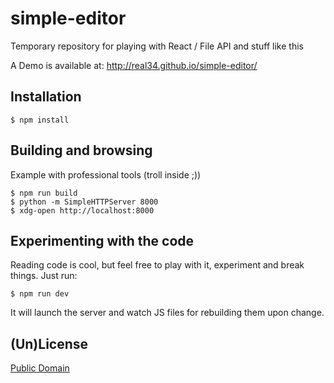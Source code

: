 simple-editor
=============

Temporary repository for playing with React / File API and stuff like this

A Demo is available at: http://real34.github.io/simple-editor/

## Installation

```
$ npm install
```

## Building and browsing

Example with professional tools (troll inside ;))

```
$ npm run build
$ python -m SimpleHTTPServer 8000
$ xdg-open http://localhost:8000
```

## Experimenting with the code

Reading code is cool, but feel free to play with it, experiment and break things. Just run:

```
$ npm run dev
```

It will launch the server and watch JS files for rebuilding them upon change.

## (Un)License

[Public Domain](LICENSE)

